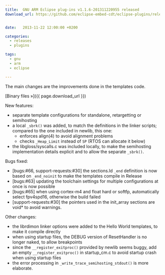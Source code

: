```yaml
---
title:  GNU ARM Eclipse plug-ins v1.1.6-201311220955 released
download_url: https://github.com/eclipse-embed-cdt/eclipse-plugins/releases/tag/v1.1.6-201311220955


date:   2013-11-22 12:00:00 +0200

categories:
  - releases
  - plugins

tags:
  - gnu
  - arm
  - eclipse

---
```


The main changes are the improvements done in the templates code.

[Binary files »]({{ page.download_url }})

New features:

- separate template configurations for standalone, retargetting or semihosting
- a local `_sbrk()` was added, to match the definitions in the linker scripts; compared to the one included in newlib, this one:
  - enforces align(4) to avoid alignment problems
  - checks `_Heap_Limit` instead of `SP` (RTOS can allocate it below)
- the libgloss/syscalls.c was included locally, to make the semihosting implementation details explicit and to allow the separate `_sbrk()`.

Bugs fixed:

- [bugs:#66, support-requests:#30] the sections.ld `_end` definition is now based on `_end_noinit` to make the templates compile in Release
- [bugs:#63] updating the toolchain settings for multiple configurations at once is now possible
- [bugs:#65] when using cortex-m4 and float hard or softfp, automatically select fpv4spd16, otherwise the build failed
- [support-requests:#30] the pointers used in the init_array sections are void* to avoid warnings.

Other changes:

- the librdimon linker options were added to the Hello World templates, to make it compile directly
- when using startup files, the DEBUG version of ResetHandler is no longer naked, to allow breakpoints
- since the `__register_exitproc()` provided by newlib seems buggy, add an empty `__register_exitproc()` in startup_cm.c to avoid startup crash when using startup files
- the error processing in `_write_trace_semihosting_stdout()` is more elaborate.
